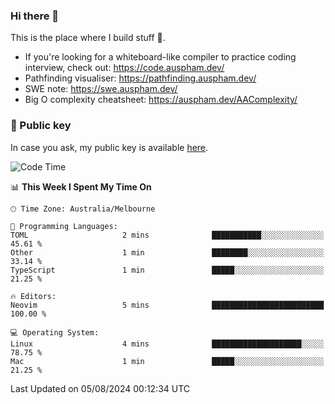 ### Hi there 👋

This is the place where I build stuff 👀. 

- If you're looking for a whiteboard-like compiler to practice coding interview, check out: https://code.auspham.dev/
- Pathfinding visualiser: https://pathfinding.auspham.dev/
- SWE note: https://swe.auspham.dev/
- Big O complexity cheatsheet: https://auspham.dev/AAComplexity/

### 🔑 Public key

In case you ask, my public key is available [here](https://public.auspham.dev/).

<!--START_SECTION:waka-->
![Code Time](http://img.shields.io/badge/Code%20Time-1%2C314%20hrs%2011%20mins-blue)

📊 **This Week I Spent My Time On** 

```text
🕑︎ Time Zone: Australia/Melbourne

💬 Programming Languages: 
TOML                     2 mins              ███████████░░░░░░░░░░░░░░   45.61 % 
Other                    1 min               ████████░░░░░░░░░░░░░░░░░   33.14 % 
TypeScript               1 min               █████░░░░░░░░░░░░░░░░░░░░   21.25 % 

🔥 Editors: 
Neovim                   5 mins              █████████████████████████   100.00 % 

💻 Operating System: 
Linux                    4 mins              ████████████████████░░░░░   78.75 % 
Mac                      1 min               █████░░░░░░░░░░░░░░░░░░░░   21.25 % 
```


 Last Updated on 05/08/2024 00:12:34 UTC
<!--END_SECTION:waka-->

<!--
**rockmanvnx6/rockmanvnx6** is a ✨ _special_ ✨ repository because its `README.md` (this file) appears on your GitHub profile.

Here are some ideas to get you started:

- 🔭 I’m currently working on ...
- 🌱 I’m currently learning ...
- 👯 I’m looking to collaborate on ...
- 🤔 I’m looking for help with ...
- 💬 Ask me about ...
- 📫 How to reach me: ...
- 😄 Pronouns: ...
- ⚡ Fun fact: ...
-->
